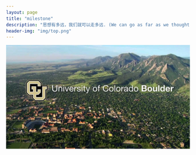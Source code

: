 ```yaml
---
layout: page
title: "milestone"
description: "思想有多远，我们就可以走多远. (We can go as far as we thought)"
header-img: "img/top.png"
---
```



<center>
    <p><img src="/img/maxresdefault.jpg" align="center"></p>
</center>






